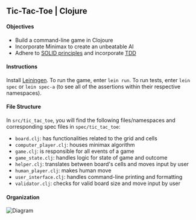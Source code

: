 ## Tic-Tac-Toe | Clojure

#### Objectives
* Build a command-line game in Clojoure
* Incorporate Minimax to create an unbeatable AI
* Adhere to [SOLID principles](https://www.wikiwand.com/en/SOLID_(object-oriented_design)) and incorporate [TDD](https://www.wikiwand.com/en/Test-driven_development)

#### Instructions
Install [Leiningen](http://leiningen.org/). To run the game, enter `lein run`. To run tests, enter `lein spec` or `lein spec-a` (to see all of the assertions within their respective namespaces).

#### File Structure
In `src/tic_tac_toe`, you will find the following files/namespaces and corresponding spec files in `spec/tic_tac_toe`:

* `board.clj`: has functionalities related to the grid and cells
* `computer_player.clj`: houses minimax algorithm
* `game.clj`: is responsible for all events of a game
* `game_state.clj`: handles logic for state of game and outcome
* `helper.clj`: translates between board's cells and moves input by user
* `human_player.clj`: makes human move
* `user_interface.clj`: handles command-line printing and formatting
* `validator.clj`: checks for valid board size and move input by user

#### Organization
![Diagram](https://s32.postimg.org/tuyn4x8z9/TTT_Diagram_Clojure.jpg)

